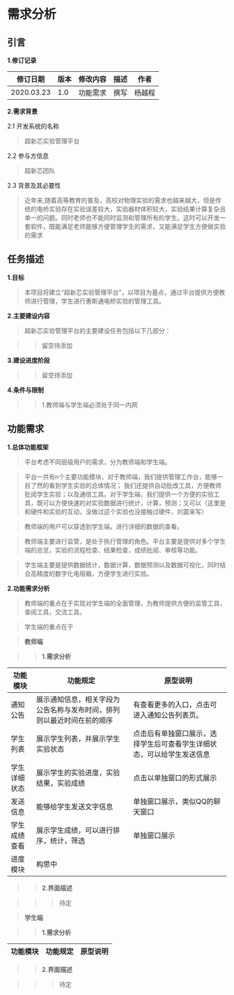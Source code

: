 # 需求分析

## 引言

**1.修订记录**

| 修订日期   | 版本 | 修改内容 | 描述 | 作者   |
|------------|------|----------|------|--------|
| 2020.03.23 | 1.0  | 功能需求 | 撰写 | 杨越程 |

**2.需求背景**

2.1 开发系统的名称

> 超新芯实验管理平台

2.2 参与方信息

> 超新芯团队

2.3 背景及其必要性

> 近年来,随着高等教育的普及，高校对物理实验的需求也越来越大，但是传统的电桥实验存在实验误差较大，实验器材体积较大，实验结果计算复杂且单一的问题。同时老师也不能同时监测和管理所有的学生。这时可以开发一套软件，既能满足老师能够方便管理学生的需求，又能满足学生方便做实验的需求

## 任务描述

**1.目标** 

> 本项目将建立“超新芯实验管理平台”，以项目为基点，通过平台提供方便教师进行管理，学生进行惠斯通电桥实验的管理工具。

**2.主要建设内容** 

> 超新芯实验管理平台的主要建设任务包括以下几部分：

>> 留空待添加

**3.建设进度阶段** 

>> 留空待添加

**4.条件与限制** 

>> 1.教师端与学生端必须处于同一内网

## 功能需求

**1.总体功能框架** 

> 平台考虑不同层级用户的需求，分为教师端和学生端。

> 平台一共有n个主要功能模块，对于教师端，我们提供管理工作台，能够一目了然的看到学生实验的总体情况； 我们还提供自动批改工具，方便教师批阅学生实验；以及通信工具。对于学生端，我们提供一个方便的实验工具，既可以方便快速的对实验数据进行统计，计算，预测；又可以（这里是和硬件和实验的互动，没做过这个实验也没接触过硬件，刘震来写）

> 教师端的用户可以穿透到学生端，进行详细的数据的查看。

> 教师端主要进行监管，是处于执行管理的角色。平台主要是提供对多个学生端的总览，实验的流程检查、结果检查，成绩批阅、审核等功能。

> 学生端主要是提供数据统计，数据计算，数据预测以及数据可视化，同时结合高精度的数字化电阻箱，方便学生进行实验。

**2.功能需求分析** 

> 教师端的重点在于实现对学生端的全面管理，为教师提供方便的监管工具，查阅工具，交流工具。

> 学生端的重点在于

> **教师端** 

>> **1.需求分析** 

| 功能模块     | 功能规定                                                               | 原型说明                                                               |
|--------------|------------------------------------------------------------------------|------------------------------------------------------------------------|
| 通知公告     | 展示通知信息，相关字段为公告名称与发布时间，排列则以最近时间在前的顺序 | 有查看更多的入口，点击可进入通知公告列表页。                           |
| 学生列表     | 展示学生列表，并展示学生实验状态                                       | 点击后有单独窗口展示，选择学生后可查看学生详细状态，可以给学生发送信息 |
| 学生详细状态 | 展示学生的实验进度，实验结果，实验成绩                                 | 点击以单独窗口的形式展示                                               |
| 发送信息     | 能够给学生发送文字信息                                                 | 单独窗口展示，类似QQ的聊天窗口                                         |
| 学生成绩查看 | 展示学生成绩，可以进行排序，统计，筛选                                 | 单独窗口展示                                                           |
| 进度模块     | 构思中                                                                 |                                                                        |

>> **2.界面描述** 

>>> 待定

> **学生端** 

>> **1.需求分析** 

| 功能模块 | 功能规定 | 原型说明 |
|----------|----------|----------|

>> **2.界面描述**

>>> 待定









